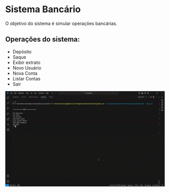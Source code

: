 # Sistema Bancário
O objetivo do sistema é simular operações bancárias.


## Operações do sistema:
* Depósito
* Saque
* Exibir extrato
* Novo Usuário
* Nova Conta
* Listar Contas
* Sair

<p align="center"> <img width="1000" src="./screen-capture (3).gif"> </p>
